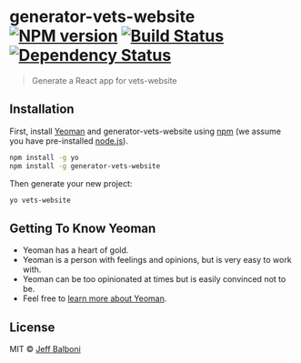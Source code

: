 # generator-vets-website [![NPM version][npm-image]][npm-url] [![Build Status][travis-image]][travis-url] [![Dependency Status][daviddm-image]][daviddm-url]
> Generate a React app for vets-website

## Installation

First, install [Yeoman](http://yeoman.io) and generator-vets-website using [npm](https://www.npmjs.com/) (we assume you have pre-installed [node.js](https://nodejs.org/)).

```bash
npm install -g yo
npm install -g generator-vets-website
```

Then generate your new project:

```bash
yo vets-website
```

## Getting To Know Yeoman

 * Yeoman has a heart of gold.
 * Yeoman is a person with feelings and opinions, but is very easy to work with.
 * Yeoman can be too opinionated at times but is easily convinced not to be.
 * Feel free to [learn more about Yeoman](http://yeoman.io/).

## License

MIT © [Jeff Balboni]()


[npm-image]: https://badge.fury.io/js/generator-vets-website.svg
[npm-url]: https://npmjs.org/package/generator-vets-website
[travis-image]: https://travis-ci.org/department-of-veterans-affairs/generator-vets-website.svg?branch=master
[travis-url]: https://travis-ci.org/department-of-veterans-affairs/generator-vets-website
[daviddm-image]: https://david-dm.org/department-of-veterans-affairs/generator-vets-website.svg?theme=shields.io
[daviddm-url]: https://david-dm.org/department-of-veterans-affairs/generator-vets-website
